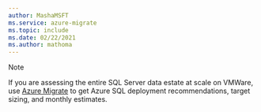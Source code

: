 ```yaml
---
author: MashaMSFT
ms.service: azure-migrate
ms.topic: include
ms.date: 02/22/2021
ms.author: mathoma
---
```


> [!NOTE]
> If you are assessing the entire SQL Server data estate at scale on VMWare, use [Azure Migrate](../articles/migrate/how-to-create-azure-sql-assessment.md) to get Azure SQL deployment recommendations, target sizing, and monthly estimates.